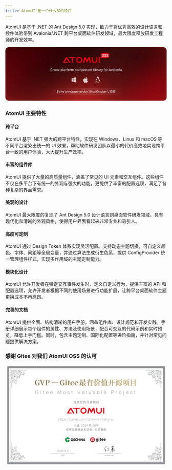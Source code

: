 ```yaml
---
title: AtomUI 是一个什么样的项目
---
```


AtomUI 是基于 .NET 的 Ant Design 5.0 实现，致力于将优秀高效的设计语言和控件体验带到 Avalonia/.NET 跨平台桌面软件研发领域，最大限度释放研发工程师的开发效率。

![AtomUIOSSBanner](./images/AtomUIOSS.png)

### AtomUI 主要特性
#### 跨平台
AtomUI 基于 .NET 强大的跨平台特性，实现在 Windows、Linux 和 macOS 等不同平台渲染出统一的 UI 效果，帮助软件研发团队以最小的代价高效地实现跨平台一致的用户体验，大大提升生产效率。

#### 丰富的组件库
AtomUI 提供了大量的高质量组件，涵盖了常见的 UI 元素和交互组件。这些组件不仅在多平台下有统一的外观与强大的功能，更提供了丰富的配置选项，满足了各种复杂的界面需求。

#### 美观的设计
AtomUI 最大限度的复现了 Ant Design 5.0 设计语言到桌面软件研发领域，具有现代化和清晰的外观风格，使得用户界面看起来非常专业和吸引人。

#### 高度可定制
AtomUI 通过 Design Token 体系实现灵活配置。支持动态主题切换，可自定义颜色、字体、间距等全局变量，并通过算法生成衍生色系，提供 ConfigProvider 统一管理组件样式，实现多作用域的主题定制能力。

#### 模块化设计
AtomUI 允许开发者在特定交互事件发生时，定义自定义行为，提供丰富的 API 和配置选项，允许开发者根据不同的使用场景进行功能扩展，让跨平台桌面软件主题更换成本不再高昂。

#### 完善的文档
AtomUI 提供全面、结构清晰的用户手册，涵盖组件库、设计规范和开发实践。手册详细展示每个组件的属性、方法及使用场景，配合可交互的代码示例和实时预览，降低上手门槛。同时，包含主题定制、国际化配置等进阶指南，并针对常见问题提供解决方案。

### 感谢 Gitee 对我们 AtomUI OSS 的认可
![AtomUIOSSBanner](./images/atomui-gvp.png)